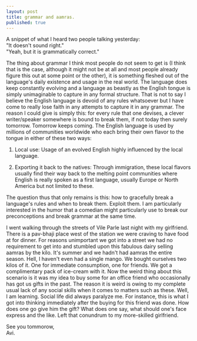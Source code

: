 ```yaml
---
layout: post
title: grammar and aamras.
published: true
---
```

A snippet of what I heard two people talking yesterday:  
"It doesn't sound right."  
"Yeah, but it is grammatically correct."

The thing about grammar I think most people do not seem to get is (I think that is the case, although it might not be at all and most people already figure this out at some point or the other), it is something fleshed out of the language's daily existence and usage in the real world. The language does keep constantly evolving and a language as beastly as the English tongue is simply unimaginable to capture in any formal structure. That is not to say I believe the English language is devoid of any rules whatsoever but I have come to really lose faith in any attempts to capture it in any grammar. The reason I could give is simply this: for every rule that one devises, a clever writer/speaker somewhere is bound to break them, if not today then surely tomorrow. Tomorrow keeps coming. The English language is used by millions of communities worldwide who each bring their own flavor to the tongue in either of these two ways:

1. Local use: Usage of an evolved English highly influenced by the local language.

2. Exporting it back to the natives: Through immigration, these local flavors usually find their way back to the melting point communities where English is really spoken as a first language, usually Europe or North America but not limited to these.

The question thus that only remains is this: how to gracefully break a language's rules and when to break them. Exploit them. I am particularly interested in the humor that a comedian might particularly use to break our preconceptions and break grammar at the same time.

I went walking through the streets of Vile Parle last night with my girlfriend. There is a pav-bhaji place west of the station we were craving to have food at for dinner. For reasons unimportant we got into a street we had no requirement to get into and stumbled upon this fabulous dairy selling aamras by the kilo. It's summer and we hadn't had aamras the entire season. Hell, I haven't even had a single mango. We bought ourselves two kilos of it. One for immediate consumption, one for friends. We got a complimentary pack of ice-cream with it. Now the weird thing about this scenario is it was my idea to buy some for an office friend who occasionally has got us gifts in the past. The reason it is weird is owing to my complete usual lack of any social skills when it comes to matters such as these. Well, I am learning. Social life did always paralyze me. For instance, this is what I got into thinking immediately after the buying for this friend was done. How does one go give him the gift? What does one say, what should one's face express and the like. Left that conundrum to my more-skilled girlfriend.

See you tommorow,  
Avi.
